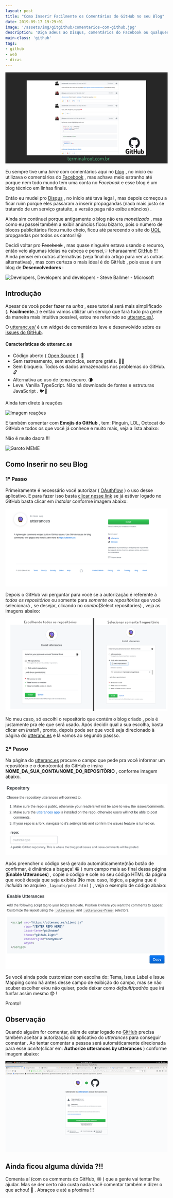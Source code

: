 ```yaml
---
layout: post
title: "Como Inserir Facilmente os Comentários do GitHub no seu Blog"
date: 2019-09-17 19:29:01
image: '/assets/img/gitgithub/comentarios-com-github.jpg'
description: 'Diga adeus ao Disqus, comentários do Facebook ou qualquer outro!'
main-class: 'github'
tags:
- github
- web
- dicas
---
```


![Como Inserir Facilmente os Comentários do GitHub no seu Blog](/assets/img/gitgithub/comentarios-com-github.jpg "Como Inserir Facilmente os Comentários do GitHub no seu Blog")

Eu sempre tive uma *birra* com comentários aqui no [blog](https://terminalroot.com.br/2016/11/blog-linux-novo-blog-github-jekyll.html) , no início eu utilizava o comentários do [Facebook](https://developers.facebook.com/docs/plugins/comments/) , mas achava meio estranho até porque nem todo mundo tem uma conta no *Facebook* e esse blog é um blog técnico em linhas finais.

Então eu mudei pro [Disqus](https://disqus.com/by/terminalroot/) , no início até tava legal , mas depois começou a ficar ruim porque eles passaram a inserir propagandas (nada mais justo se tratando de um serviço gratuito, a versão paga não exibe anúncios) . 

Ainda sim continuei porque antigamente o blog não era *monetizado* , mas como eu passei também a exibir anúncios ficou bizarro, pois o número de blocos publicitários ficou muito cheio, ficou até parecendo o site do [UOL](), propgandas por todos os cantos! 😀

Decidi voltar pro ~~Facebook~~ , mas quase ninguém estava usando o recurso, então veio algumas ideias na cabeça e pensei,💡 tcharaaamm! [GitHub](https://github.com/) !!! Ainda pensei em outras alternativas (veja final do artigo para ver as outras alternativas) , mas com certeza o mais ideal é do GitHub , pois esse é um blog de **Desenvolvedores** :

![Developers, Developers and developers - Steve Ballmer - Microsoft](https://media.tenor.com/images/ae6e7011c5de7cfe4168b2e6c7000c85/tenor.gif "Developers, Developers and developers")

## Introdução

Apesar de você poder fazer na *unha* , esse tutorial será mais simplificado (..**Facilmente**..) e então vamos utilizar um serviço que fará tudo pra gente da maneira mais intuitiva possível, estou me referindo ao [utteranc.es/](https://utteranc.es/).

O [utteranc.es/](https://utteranc.es/) é um widget de comentários leve e desenvolvido sobre os [issues do GitHub](https://developer.github.com/v3/search/#search-issues). 

#### Características do utteranc.es

+ Código aberto ( [Open Source](https://github.com/utterance) ). 🙌
+ Sem rastreamento, sem anúncios, sempre grátis. 📡🚫
+ Sem bloqueio. Todos os dados armazenados nos problemas do GitHub. 🔓
+ Alternativa ao uso de tema escuro. 🌘
+ Leve. Vanilla TypeScript. Não há downloads de fontes e estruturas JavaScript . 🐦🌲

Ainda tem direto à reações 

![Imagem reações](https://github.blog/wp-content/uploads/2016/03/d55b8b7e-e6ba-11e5-9b31-59a8db92e456.gif?resize=917%2C359)

E também comentar com **Emojis do GitHub** , tem: Pinguin, LOL, Octocat do GitHub e todos os que você já conhece e muito mais, veja a lista abaixo:

<div class="github-script">
<script src="https://gist.github.com/rxaviers/7360908.js"></script>
</div>

Não é muito daora !!!

<!-- ![MEME MUITO FELIZ](https://encrypted-tbn0.gstatic.com/images?q=tbn:ANd9GcSTjFInxsXnxKX21Fa-mJ8my04XngJpEce_3sVzdIbXKmSOnC7y)
![MEME FELIZ](https://media1.tenor.com/images/f0cbf47bc3254e4ea3a45d0bb8c6bac8/tenor.gif) -->

![Garoto MEME](https://media.giphy.com/media/rDEPmqCcPw8b6/giphy.gif)

<script async src="https://pagead2.googlesyndication.com/pagead/js/adsbygoogle.js"></script>
<!-- Informat -->
<ins class="adsbygoogle"
     style="display:block"
     data-ad-client="ca-pub-2838251107855362"
     data-ad-slot="2327980059"
     data-ad-format="auto"
     data-full-width-responsive="true"></ins>
<script>
(adsbygoogle = window.adsbygoogle || []).push({});
</script>

## Como Inserir no seu Blog

### 1º Passo

Primeiramente é necessário você autorizar ( [OAuthflow](https://developer.github.com/v3/oauth/#web-application-flow) ) o uso desse aplicativo. E para fazer isso basta [clicar nesse link](https://github.com/apps/utterances) se já estiver logado no GitHub basta clicar em *Instalar* conforme imagem abaixo:

![Imagem de instalar](/assets/img/gitgithub/01-instalar.png)

Depois o GitHub vai perguntar para você se a autorização é referente à *todos os repositórios* ou somente para *somente os repositórios* que você selecionará , se desejar, clicando no *combo*(Select repositories) , veja as imagens abaixo:

![Imagens do app](/assets/img/gitgithub/02-03-repositories.png)

No meu caso, só escolhi o repositório que contém o blog criado , pois é justamente pra ele que será usado. Após decidir qual a sua escolha, basta clicar em *Install* , pronto, depois pode ser que você seja direcionado à página do [utteranc.es](https://utteranc.es) e lá vamos ao segundo passso.

### 2º Passo

Na página do [utteranc.es](https://utteranc.es) procure o campo que pede pra você informar um repositório e o dono(conta) do GitHub e insira **NOME_DA_SUA_CONTA**/**NOME_DO_REPOSITÒRIO** , conforme imagem abaixo.

![Imagem repositório](/assets/img/gitgithub/04-repositories.png)


Após preencher o código será gerado automáticamente(não botão de confirmar, é dinâmica a bagaça! 😀 ) num campo mais ao final dessa página (**Enable Utterances**) , copie o código e cole no seu código HTML da página que você deseja que seja exibida (No meu caso, lógico, a página que é *incluída* no arquivo `_layouts/post.html` ) , veja o exemplo de código abaixo:

![Código para colar](/assets/img/gitgithub/05-code.png)

Se você ainda pode customizar com escolha do: Tema, Issue Label e Issue Mapping como há antes desse campo de exibição do campo, mas se não souber escolher e/ou não quiser, pode deixar como *default/padrão* que irá funfar assim mesmo 😎 !

Pronto!

## Observação

Quando alguém for comentar, além de estar logado no [GitHub](https://github.com/) precisa também aceitar a autorização do aplicativo do *utterances* para conseguir comentar . Ao tentar comentar a pessoa será automáticamente direcionada para esse *aceite*(clicar em: **Authorize utterances by utterances** ) conforme imagem abaixo:

![Authorize utterances](/assets/img/gitgithub/06-authorize.png)

## Ainda ficou alguma dúvida ?!!

Comenta aí (com os comments do GitHub, 😜 ) que a gente vai tentar lhe ajudar. Mas se der certo não custa nada você comentar também e dizer o que achou! 🤭
. Abraços e até a pŕoxima !!!
    
